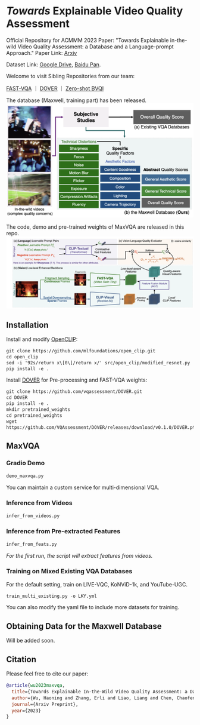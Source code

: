 # *Towards* Explainable Video Quality Assessment

Official Repository for ACMMM 2023 Paper: "Towards Explainable in-the-wild Video Quality Assessment: a Database and a Language-prompt Approach." Paper Link: [Arxiv](https://arxiv.org/abs/2305.12726)

Dataset Link: [Google Drive](https://drive.google.com/file/d/1qs7C5Nq_twIpJpP3HwpjT-Yf-51qZ7Nd/view?usp=sharing), [Baidu Pan](to-be-updated).

Welcome to visit Sibling Repositories from our team:

[FAST-VQA](https://github.com/vqassessment/FAST-VQA-and-FasterVQA)  ｜ [DOVER](https://github.com/vqassessment/DOVER)  ｜  [Zero-shot BVQI](https://github.com/vqassessment/BVQI)

The database (Maxwell, training part) has been released.
![](figs/maxwell.png)

The code, demo and pre-trained weights of MaxVQA are released in this repo.
![](figs/maxvqa.png)


## Installation

Install and modify [OpenCLIP](https://github.com/mlfoundations/open_clip):

```
git clone https://github.com/mlfoundations/open_clip.git
cd open_clip
sed -i '92s/return x\[0\]/return x/' src/open_clip/modified_resnet.py 
pip install -e .
```

Install [DOVER](https://github.com/vqassessment/DOVER) for Pre-processing and FAST-VQA weights:

```
git clone https://github.com/vqassessment/DOVER.git
cd DOVER
pip install -e .
mkdir pretrained_weights 
cd pretrained_weights 
wget https://github.com/VQAssessment/DOVER/releases/download/v0.1.0/DOVER.pth 
```


## MaxVQA

### Gradio Demo

```python
demo_maxvqa.py
```

You can maintain a custom service for multi-dimensional VQA.


### Inference from Videos

```python
infer_from_videos.py
```

### Inference from Pre-extracted Features

```python
infer_from_feats.py
```

*For the first run, the script will extract features from videos.*


### Training on Mixed Existing VQA Databases

For the default setting, train on LIVE-VQC, KoNViD-1k, and YouTube-UGC.

```python
train_multi_existing.py -o LKY.yml
```

You can also modify the yaml file to include more datasets for training.

## Obtaining Data for the Maxwell Database

Will be added soon.

## Citation

Please feel free to cite our paper:

```bibtex
@article{wu2023maxvqa,
  title={Towards Explainable In-the-Wild Video Quality Assessment: a Database and a Language-Prompted Approach},
  author={Wu, Haoning and Zhang, Erli and Liao, Liang and Chen, Chaofeng and Hou, Jingwen and Wang, Annan  and Sun, Wenxiu and Yan, Qiong and Lin, Weisi},
  journal={Arxiv Preprint},
  year={2023}
}
```
